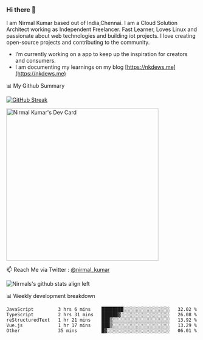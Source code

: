 ### Hi there 👋

 I am Nirmal Kumar based out of India,Chennai. I am a Cloud Solution Architect working as Independent Freelancer. Fast Learner, Loves Linux and passionate about web technologies and building iot projects. I love creating open-source projects and contributing to the community.

- I’m currently working on a app to keep up the inspiration for creators and consumers.
- I am documenting my learnings on my blog [https://nkdews.me](https://nkdews.me)


📊 My Github Summary

[![GitHub Streak](https://github-readme-streak-stats.herokuapp.com?user=nk-gears&theme=dark&hide_border=true&date_format=M%20j%5B%2C%20Y%5D)](https://git.io/streak-stats)

<a href="https://app.daily.dev/nirmal_kumar"><img src="https://api.daily.dev/devcards/a16cfcf02d384b16b41de71ce4d1d811.png?r=8ve" width="400" alt="Nirmal Kumar's Dev Card"/></a>

📫 Reach Me via  Twitter : [@nirmal_kumar](https://twitter.com/nirmal_kumar)

![Nirmals's github stats align left](https://github-readme-stats.vercel.app/api?username=nk-gears&show_icons=true)


📊 Weekly development breakdown

<!--START_SECTION:waka-->

```text
JavaScript         3 hrs 6 mins    ████████░░░░░░░░░░░░░░░░░   32.02 %
TypeScript         2 hrs 31 mins   ██████▓░░░░░░░░░░░░░░░░░░   26.08 %
reStructuredText   1 hr 21 mins    ███▒░░░░░░░░░░░░░░░░░░░░░   13.92 %
Vue.js             1 hr 17 mins    ███▒░░░░░░░░░░░░░░░░░░░░░   13.29 %
Other              35 mins         █▓░░░░░░░░░░░░░░░░░░░░░░░   06.01 %
```

<!--END_SECTION:waka-->


